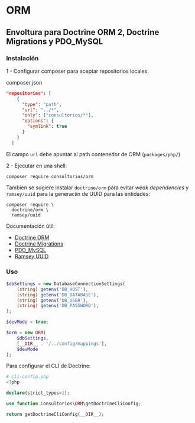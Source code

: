 # ORM

## Envoltura para Doctrine ORM 2, Doctrine Migrations y PDO_MySQL

### Instalación

1 - Configurar composer para aceptar repositorios locales:

  composer.json

```json
"repositories": [
    {
      "type": "path",
      "url": "../*",
      "only": ["consultorios/*"],
      "options": {
        "symlink": true
      }
    }
  ]
```

El campo `url` debe apuntar al path contenedor de ORM (`packages/php/`)

2 - Ejecutar en una shell:

```shell
composer require consultorios/orm
```

Tambien se sugiere instalar `doctrine/orm` para evitar *weak dependencies* y
`ramsey/uuid` para la generaciín de UUID para las entidades:

```shell
composer require \
  doctrine/orm \
  ramsey/uuid
```

Documentación útil:

- [Doctrine ORM](https://www.doctrine-project.org/projects/orm.html)
- [Doctrine Migrations](https://www.doctrine-project.org/projects/migrations.html)
- [PDO_MySQL](https://www.php.net/manual/en/ref.pdo-mysql.php)
- [Ramsey UUID](https://uuid.ramsey.dev/en/stable/)

### Uso

```php
$dbSettings = new DatabaseConnectionSettings(
    (string) getenv('DB_HOST'),
    (string) getenv('DB_DATABASE'),
    (string) getenv('DB_USER'),
    (string) getenv('DB_PASSWORD'),
);

$devMode = true;

$orm = new ORM(
    $dbSettings,
    [__DIR__ . '/../config/mappings'],
    $devMode
);
```

Para configurar el CLI de Doctrine:

```php
# cli-config.php
<?php

declare(strict_types=1);

use function Consultorios\ORM\getDoctrineCliConfig;

return getDoctrineCliConfig(__DIR__);
```
